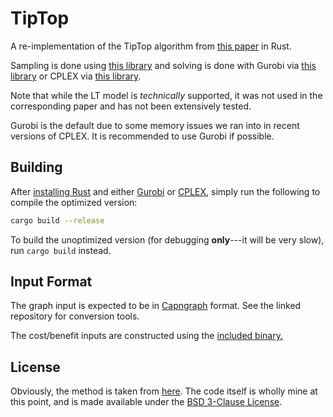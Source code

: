 # TipTop

A re-implementation of the TipTop algorithm from [this
paper](https://arxiv.org/abs/1701.08462) in Rust.

Sampling is done using [this library](https://github.com/emallson/ris.rs)
and solving is done with Gurobi via [this
library](https://github.com/emallson/gurobi.rs) or CPLEX via [this
library](https://github.com/emallson/rplex).

Note that while the LT model is *technically* supported, it was not used 
in the corresponding paper and has not been extensively tested.

Gurobi is the default due to some memory issues we ran into in recent versions
of CPLEX. It is recommended to use Gurobi if possible.

## Building

After [installing Rust](https://rustup.rs/) and either [Gurobi](http://www.gurobi.com/) or [CPLEX](https://www.ibm.com/analytics/cplex-optimizer), simply run the following to compile the optimized version:

```sh
cargo build --release
```

To build the unoptimized version (for debugging **only**---it will be very slow), run `cargo build` instead.

## Input Format

The graph input is expected to be in
[Capngraph](https://github.com/emallson/capngraph) format. See the linked
repository for conversion tools.

The cost/benefit inputs are constructed using the [included
binary.](./src/bin/build-data.rs)

## License

Obviously, the method is taken from [here](https://arxiv.org/abs/1701.08462).
The code itself is wholly mine at this point, and is made available under the
[BSD 3-Clause License](./LICENSE).

